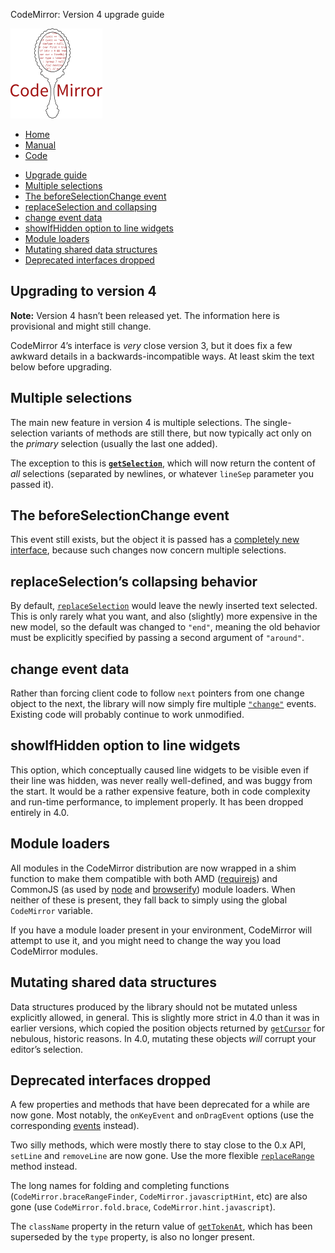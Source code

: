 CodeMirror: Version 4 upgrade guide

[<img src="logo.png" id="logo" />](http://codemirror.net)

-   [Home](../index.html)
-   [Manual](manual.html)
-   [Code](https://github.com/marijnh/codemirror)

<!-- -->

-   <a href="#upgrade" class="active">Upgrade guide</a>
-   [Multiple selections](#multisel)
-   [The beforeSelectionChange event](#beforeSelectionChange)
-   [replaceSelection and collapsing](#replaceSelection)
-   [change event data](#changeEvent)
-   [showIfHidden option to line widgets](#showIfHidden)
-   [Module loaders](#module)
-   [Mutating shared data structures](#shareddata)
-   [Deprecated interfaces dropped](#deprecated)

Upgrading to version 4
----------------------

**Note:** Version 4 hasn’t been released yet. The information here is provisional and might still change.

CodeMirror 4’s interface is *very* close version 3, but it does fix a few awkward details in a backwards-incompatible ways. At least skim the text below before upgrading.

Multiple selections
-------------------

The main new feature in version 4 is multiple selections. The single-selection variants of methods are still there, but now typically act only on the *primary* selection (usually the last one added).

The exception to this is [**`getSelection`**](manual.html#getSelection), which will now return the content of *all* selections (separated by newlines, or whatever `lineSep` parameter you passed it).

The beforeSelectionChange event
-------------------------------

This event still exists, but the object it is passed has a [completely new interface](manual.html#event_beforeSelectionChange), because such changes now concern multiple selections.

replaceSelection’s collapsing behavior
--------------------------------------

By default, [`replaceSelection`](manual.html#replaceSelection) would leave the newly inserted text selected. This is only rarely what you want, and also (slightly) more expensive in the new model, so the default was changed to `"end"`, meaning the old behavior must be explicitly specified by passing a second argument of `"around"`.

change event data
-----------------

Rather than forcing client code to follow `next` pointers from one change object to the next, the library will now simply fire multiple [`"change"`](manual.html#event_change) events. Existing code will probably continue to work unmodified.

showIfHidden option to line widgets
-----------------------------------

This option, which conceptually caused line widgets to be visible even if their line was hidden, was never really well-defined, and was buggy from the start. It would be a rather expensive feature, both in code complexity and run-time performance, to implement properly. It has been dropped entirely in 4.0.

Module loaders
--------------

All modules in the CodeMirror distribution are now wrapped in a shim function to make them compatible with both AMD ([requirejs](http://requirejs.org)) and CommonJS (as used by [node](http://nodejs.org/) and [browserify](http://browserify.org/)) module loaders. When neither of these is present, they fall back to simply using the global `CodeMirror` variable.

If you have a module loader present in your environment, CodeMirror will attempt to use it, and you might need to change the way you load CodeMirror modules.

Mutating shared data structures
-------------------------------

Data structures produced by the library should not be mutated unless explicitly allowed, in general. This is slightly more strict in 4.0 than it was in earlier versions, which copied the position objects returned by [`getCursor`](manual.html#getCursor) for nebulous, historic reasons. In 4.0, mutating these objects *will* corrupt your editor’s selection.

Deprecated interfaces dropped
-----------------------------

A few properties and methods that have been deprecated for a while are now gone. Most notably, the `onKeyEvent` and `onDragEvent` options (use the corresponding [events](manual.html#event_dom) instead).

Two silly methods, which were mostly there to stay close to the 0.x API, `setLine` and `removeLine` are now gone. Use the more flexible [`replaceRange`](manual.html#replaceRange) method instead.

The long names for folding and completing functions (`CodeMirror.braceRangeFinder`, `CodeMirror.javascriptHint`, etc) are also gone (use `CodeMirror.fold.brace`, `CodeMirror.hint.javascript`).

The `className` property in the return value of [`getTokenAt`](manual.html#getTokenAt), which has been superseded by the `type` property, is also no longer present.

